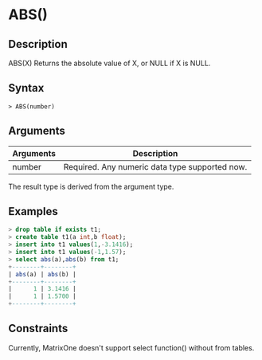 # **ABS()**

## **Description**

ABS(X) Returns the absolute value of X, or NULL if X is NULL.


## **Syntax**

```
> ABS(number)
```
## **Arguments**
|  Arguments   | Description  |
|  ----  | ----  |
| number | Required. Any numeric data type supported now. |

The result type is derived from the argument type. 

## **Examples**

```sql
> drop table if exists t1;
> create table t1(a int,b float);
> insert into t1 values(1,-3.1416);
> insert into t1 values(-1,1.57);
> select abs(a),abs(b) from t1;
+--------+--------+
| abs(a) | abs(b) |
+--------+--------+
|      1 | 3.1416 |
|      1 | 1.5700 |
+--------+--------+
```

## Constraints
Currently, MatrixOne doesn't support select function() without from tables.
